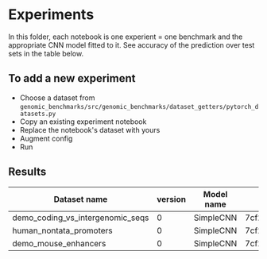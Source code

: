 # Experiments

In this folder, each notebook is one experient = one benchmark and the appropriate CNN model fitted to it. See accuracy of the prediction over test sets in the table below.

## To add a new experiment
- Choose a dataset from `genomic_benchmarks/src/genomic_benchmarks/dataset_getters/pytorch_datasets.py`
- Copy an existing experiment notebook
- Replace the notebook's dataset with yours
- Augment config
- Run

## Results
|Dataset name|version|Model name|Commit hash|Test acc|
|---|---|---|---|---|
|demo_coding_vs_intergenomic_seqs|0|SimpleCNN|7cf2bf2faa97e152032ddd01f11f5273b70ad69b|87.3|
|human_nontata_promoters|0|SimpleCNN|7cf2bf2faa97e152032ddd01f11f5273b70ad69b|83.7|
|demo_mouse_enhancers|0|SimpleCNN|7cf2bf2faa97e152032ddd01f11f5273b70ad69b|74.4|